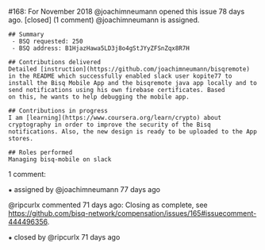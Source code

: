 #168: For November 2018
@joachimneumann opened this issue 78 days ago.  [closed] (1 comment)
@joachimneumann is assigned. 

    ## Summary
     - BSQ requested: 250
     - BSQ address: B1HjazHawa5LD3j8o4gStJYyZFSnZqx8R7H
    
    ## Contributions delivered
    Detailed [instruction](https://github.com/joachimneumann/bisqremote) in the README which successfully enabled slack user kopite77 to install the Bisq Mobile App and the bisqremote java app locally and to send notifications using his own firebase certificates. Based 
    on this, he wants to help debugging the mobile app.
    
    ## Contributions in progress
    I am [learning](https://www.coursera.org/learn/crypto) about cryptography in order to improve the security of the Bisq notifications. Also, the new design is ready to be uploaded to the App stores.
    
    ## Roles performed
    Managing bisq-mobile on slack


1 comment:

⁕ assigned by @joachimneumann 77 days ago

@ripcurlx commented 71 days ago:
    Closing as complete, see https://github.com/bisq-network/compensation/issues/165#issuecomment-444496356.


⁕ closed by @ripcurlx 71 days ago

